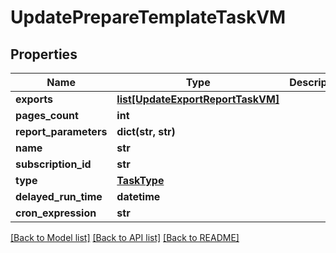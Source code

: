 # UpdatePrepareTemplateTaskVM


## Properties
Name | Type | Description | Notes
------------ | ------------- | ------------- | -------------
**exports** | [**list[UpdateExportReportTaskVM]**](UpdateExportReportTaskVM.md) |  | [optional] 
**pages_count** | **int** |  | [optional] 
**report_parameters** | **dict(str, str)** |  | [optional] 
**name** | **str** |  | [optional] 
**subscription_id** | **str** |  | [optional] 
**type** | [**TaskType**](TaskType.md) |  | [optional] 
**delayed_run_time** | **datetime** |  | [optional] 
**cron_expression** | **str** |  | [optional] 

[[Back to Model list]](../README.md#documentation-for-models) [[Back to API list]](../README.md#documentation-for-api-endpoints) [[Back to README]](../README.md)



